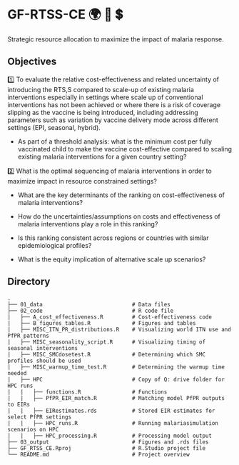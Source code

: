 # GF-RTSS-CE  :earth_africa: :syringe: :heavy_dollar_sign:
Strategic resource allocation to maximize the impact of malaria response.

## Objectives
:one: To evaluate the relative cost-effectiveness and related uncertainty of introducing the RTS,S compared to scale-up of existing malaria interventions especially in settings where scale up of conventional interventions has not been achieved or where there is a risk of coverage slipping as the vaccine is being introduced, including addressing parameters such as variation by vaccine delivery mode across different settings (EPI, seasonal, hybrid).
  
   - As part of a threshold analysis: what is the minimum cost per fully vaccinated child to make the vaccine cost-effective compared to scaling existing malaria interventions for a given country setting?  

:two: What is the optimal sequencing of malaria interventions in order to maximize impact in resource constrained settings? 

   - What are the key determinants of the ranking on cost-effectiveness of malaria interventions? 

   - How do the uncertainties/assumptions on costs and effectiveness of malaria interventions play a role in this ranking? 

   - Is this ranking consistent across regions or countries with similar epidemiological profiles? 

   - What is the equity implication of alternative scale up scenarios? 


## Directory

```
.
├── 01_data                            # Data files
├── 02_code                            # R code file
|   ├── A_cost_effectiveness.R         # Cost-effectiveness code
|   ├── B_figures_tables.R             # Figures and tables
|   ├── MISC_ITN_PR_distributions.R    # Visualizing world ITN use and PfPR patterns
|   ├── MISC_seasonality_script.R      # Visualizing timing of seasonal interventions
|   ├── MISC_SMCdosetest.R             # Determining which SMC profiles should be used
|   ├── MISC_warmup_time_test.R        # Determining the warmup time needed
|   ├── HPC                            # Copy of Q: drive folder for HPC runs
|   |   ├── functions.R                # Functions
|   |   ├── PfPR_EIR_match.R           # Matching model PfPR outputs to EIRs
|   |   ├── EIRestimates.rds           # Stored EIR estimates for select PfPR settings
|   |   ├── HPC_runs.R                 # Running malariasimulation scenarios on HPC
|   |   ├── HPC_processing.R           # Processing model output
├── 03_output                          # Figures and .rds files
├── GF_RTSS_CE.Rproj                   # R.Studio project file
└── README.md                          # Project overview

```
